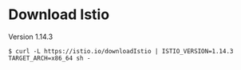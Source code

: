 # Download Istio
Version 1.14.3  
```
$ curl -L https://istio.io/downloadIstio | ISTIO_VERSION=1.14.3 TARGET_ARCH=x86_64 sh -
```
